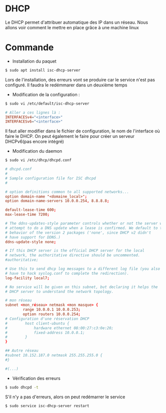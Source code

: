 # DHCP

Le DHCP permet d'attribuer automatique des IP dans un réseau. Nous allons voir comment le mettre en place grâce à une machine linux

# Commande

- Installation du paquet
```sh
$ sudo apt install isc-dhcp-server
```
Lors de l'installation, des erreurs vont se produire car le service n'est pas configuré. Il faudra le redémmarer dans un deuxième temps

- Modification de la configuration :
```sh
$ sudo vi /etc/default/isc-dhcp-server
```
```conf
# Aller a ces lignes là :
INTERFACESv4="<interface>"
INTERFACESv6="<interface>"
```
Il faut aller modifier dans le fichier de configuration, le nom de l'interface où faire le DHCP. On peut également le faire pour créer un serveur DHCPv6(pas encore intégré)

- Modification du daemon
```sh
$ sudo vi /etc/dhcp/dhcpd.conf
```

```conf
# dhcpd.conf
#
# Sample configuration file for ISC dhcpd
#

# option definitions common to all supported networks...
option domain-name "<domaine_local>";
option domain-name-servers 10.0.0.254, 8.8.8.8;

default-lease-time 600;
max-lease-time 7200;

# The ddns-updates-style parameter controls whether or not the server will
# attempt to do a DNS update when a lease is confirmed. We default to the
# behavior of the version 2 packages ('none', since DHCP v2 didn't
# have support for DDNS.)
ddns-update-style none;

# If this DHCP server is the official DHCP server for the local
# network, the authoritative directive should be uncommented.
#authoritative;

# Use this to send dhcp log messages to a different log file (you also
# have to hack syslog.conf to complete the redirection).
log-facility local7;

# No service will be given on this subnet, but declaring it helps the 
# DHCP server to understand the network topology.

# mon réseau
subnet <mon_réseau> netmask <mon masque> {
        range 10.0.0.1 10.0.0.253;
        option routers 10.0.0.254;
# Configuration d'une réservation DHCP
#        host client-ubuntu {
#            hardware ethernet 08:00:27:c3:0e:20;
#            fixed-address 10.0.0.1;
#        }
}

## Autre réseau
#subnet 10.152.187.0 netmask 255.255.255.0 {
#}

#(...)
```

- Vérification des erreurs
```sh
$ sudo dhcpd -t
```

S'il n'y a pas d'erreurs, alors on peut redémarrer le service
```sh
$ sudo service isc-dhcp-server restart
```
